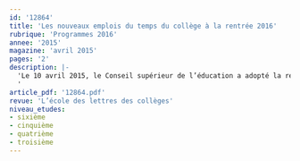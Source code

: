 ```yaml
---
id: '12864'
title: 'Les nouveaux emplois du temps du collège à la rentrée 2016'
rubrique: 'Programmes 2016'
annee: '2015'
magazine: 'avril 2015'
pages: '2'
description: |-
  'Le 10 avril 2015, le Conseil supérieur de l’éducation a adopté la réforme du collège. L’objectif est de « renforcer l’acquisition des savoirs fondamentaux en combinant des apprentissages théoriques et pratiques, à travers un nouveau socle et des programmes pensés pour garantir la maîtrise du français, des mathématiques, de l’histoire ; une grille horaire qui ne pénalise aucune matière... »
  '
article_pdf: '12864.pdf'
revue: 'L’école des lettres des collèges'
niveau_etudes:
- sixième
- cinquième
- quatrième
- troisième
---
```

